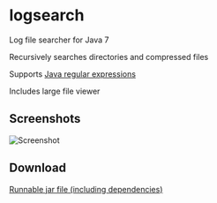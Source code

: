 logsearch
=========

Log file searcher for Java 7

Recursively searches directories and compressed files

Supports [Java regular expressions](http://docs.oracle.com/javase/7/docs/api/java/util/regex/Pattern.html)

Includes large file viewer

Screenshots
-----------

![Screenshot](https://dl.dropboxusercontent.com/u/8069847/logsearch.png)

Download
--------

[Runnable jar file (including dependencies)](https://dl.dropboxusercontent.com/u/8069847/logsearch.jar)

